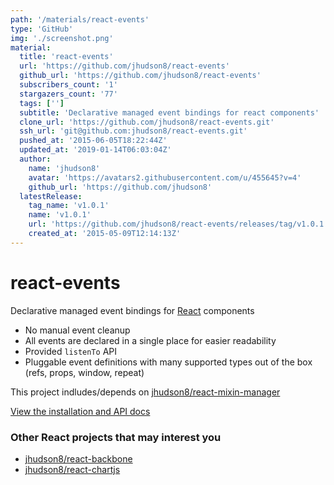 ```yaml
---
path: '/materials/react-events'
type: 'GitHub'
img: './screenshot.png'
material:
  title: 'react-events'
  url: 'https://github.com/jhudson8/react-events'
  github_url: 'https://github.com/jhudson8/react-events'
  subscribers_count: '1'
  stargazers_count: '77'
  tags: ['']
  subtitle: 'Declarative managed event bindings for react components'
  clone_url: 'https://github.com/jhudson8/react-events.git'
  ssh_url: 'git@github.com:jhudson8/react-events.git'
  pushed_at: '2015-06-05T18:22:44Z'
  updated_at: '2019-01-14T06:03:04Z'
  author:
    name: 'jhudson8'
    avatar: 'https://avatars2.githubusercontent.com/u/455645?v=4'
    github_url: 'https://github.com/jhudson8'
  latestRelease:
    tag_name: 'v1.0.1'
    name: 'v1.0.1'
    url: 'https://github.com/jhudson8/react-events/releases/tag/v1.0.1'
    created_at: '2015-05-09T12:14:13Z'
---
```

react-events
============
Declarative managed event bindings for [React](http://facebook.github.io/react/) components

* No manual event cleanup
* All events are declared in a single place for easier readability
* Provided ```listenTo``` API
* Pluggable event definitions with many supported types out of the box (refs, props, window, repeat)

This project indludes/depends on [jhudson8/react-mixin-manager](https://github.com/jhudson8/react-mixin-manager)

[View the installation and API docs](http://jhudson8.github.io/fancydocs/index.html#project/jhudson8/react-events)


### Other React projects that may interest you

* [jhudson8/react-backbone](https://github.com/jhudson8/react-backbone)
* [jhudson8/react-chartjs](https://github.com/jhudson8/react-chartjs)

